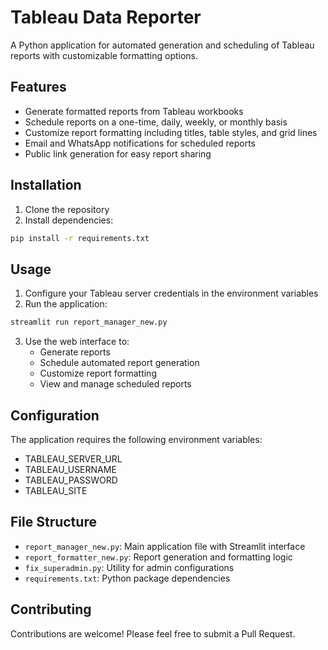 # Tableau Data Reporter

A Python application for automated generation and scheduling of Tableau reports with customizable formatting options.

## Features

- Generate formatted reports from Tableau workbooks
- Schedule reports on a one-time, daily, weekly, or monthly basis
- Customize report formatting including titles, table styles, and grid lines
- Email and WhatsApp notifications for scheduled reports
- Public link generation for easy report sharing

## Installation

1. Clone the repository
2. Install dependencies:
```bash
pip install -r requirements.txt
```

## Usage

1. Configure your Tableau server credentials in the environment variables
2. Run the application:
```bash
streamlit run report_manager_new.py
```

3. Use the web interface to:
   - Generate reports
   - Schedule automated report generation
   - Customize report formatting
   - View and manage scheduled reports

## Configuration

The application requires the following environment variables:
- TABLEAU_SERVER_URL
- TABLEAU_USERNAME
- TABLEAU_PASSWORD
- TABLEAU_SITE

## File Structure

- `report_manager_new.py`: Main application file with Streamlit interface
- `report_formatter_new.py`: Report generation and formatting logic
- `fix_superadmin.py`: Utility for admin configurations
- `requirements.txt`: Python package dependencies

## Contributing

Contributions are welcome! Please feel free to submit a Pull Request. 